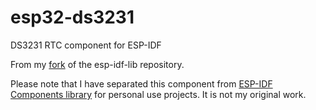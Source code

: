 # esp32-ds3231
DS3231 RTC component for ESP-IDF

From my [fork](https://github.com/NSBum/esp-idf-lib) of the esp-idf-lib repository. 

Please note that I have separated this component from [ESP-IDF Components library](https://github.com/UncleRus/esp-idf-lib) for personal use projects. It is not my original work.
